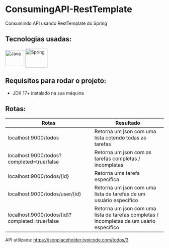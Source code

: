 # ConsumingAPI-RestTemplate
Consumindo API usando RestTemplate do Spring 
</br>

## Tecnologias usadas: 
<img align="center" alt="Java" height="50" width="60" src="https://cdn.jsdelivr.net/gh/devicons/devicon/icons/java/java-original.svg" />
<img align="center" alt="Spring" height="60" width="70" src="https://cdn.jsdelivr.net/gh/devicons/devicon/icons/spring/spring-original-wordmark.svg" />
 
## Requisitos para rodar o projeto:
- JDK 17+ instalado na sua máquina

## Rotas:
Rotas   | Resultado
--------- | ------
localhost:9000/todos | Retorna um json com uma lista cotendo todas as tarefas
localhost:9000/todos?completed=true/false | Retorna um json com as tarefas completas / incompletas
localhost:9000/todos/{id}| Retorna uma tarefa específica
localhost:9000/todos/user/{id}| Retorna um json com uma lista de tarefas de um usuário específico
localhost:9000/todos/{id}?completed=true/false | Retorna  um json com uma lista de tarefas completas / incompletas de um usário específico

API utilizada: https://jsonplaceholder.typicode.com/todos/3
